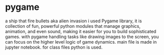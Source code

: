 # pygame
a ship that fire bullets aka alien invasion
i used Pygame library, it is collection of fun, powerful python modules that manage graphics, animation, and even sound, making it easier for you to build sophisticated games.
with pygame handling tasks like drawing images to the screen, you can focus on the higher level logic of game dynamics.
main file is made in jupyter notebook.
for class files python is used.
